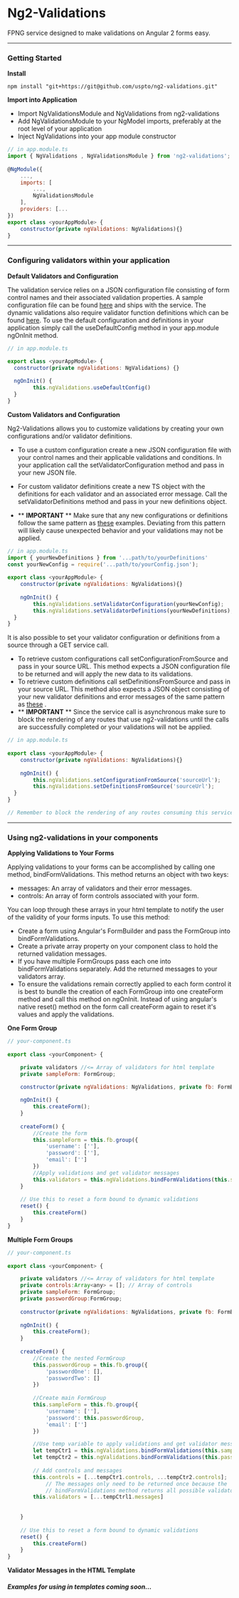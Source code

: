 


# Ng2-Validations
FPNG service designed to make validations on Angular 2 forms easy.


----------
### Getting Started

**Install**

    npm install "git+https://git@github.com/uspto/ng2-validations.git"

**Import into Application**

 - Import NgValidationsModule and NgValidations from ng2-validations
 - Add NgValidationsModule to your NgModel imports, preferably at the root level of your application
 - Inject NgValidations into your app module constructor 

```javascript
// in app.module.ts
import { NgValidations , NgValidationsModule } from 'ng2-validations';
  
@NgModule({
	...,
	imports: [
		...,
		NgValidationsModule
	],
	providers: [...
})
export class <yourAppModule> {
	constructor(private ngValidations: NgValidations){}
}
```


----------


### Configuring validators within your application

**Default Validators and Configuration**

The validation service relies on a JSON configuration file consisting of form control names and their associated validation properties.  A sample configuration file can be found [here](https://github.com/uspto/ng2-validations/blob/master/src/Samples/example-config.json) and ships with the service. The dynamic validations also require validator function definitions which can be found [here](https://github.com/uspto/ng2-validations/blob/master/src/Samples/sample-validation-definitions.ts). To use the default configuration and definitions in your application simply call the useDefaultConfig method in your app.module ngOnInit method.

```javascript
// in app.module.ts

export class <yourAppModule> {
  constructor(private ngValidations: NgValidations) {}
  
  ngOnInit() {
 		this.ngValidations.useDefaultConfig()
  }
}  
```
**Custom Validators and Configuration**

Ng2-Validations allows you to customize validations by creating your own configurations and/or validator definitions. 

 - To use a custom configuration create a new JSON configuration file with your control names and their applicable validations and conditions. In your application call the setValidatorConfiguration method and pass in your new JSON file.
 - For custom validator definitions create a new TS object with the definitions for each validator and an associated error message. Call the setValidatorDefinitions method and pass in your new definitions object.

 - ** **IMPORTANT** ** Make sure that any new configurations or definitions follow the same pattern as [these](https://github.com/uspto/ng2-validations/tree/master/src/Samples) examples. Deviating from this pattern will likely cause unexpected behavior and your validations may not be applied.

```javascript
// in app.module.ts
import { yourNewDefinitions } from '...path/to/yourDefinitions'
const yourNewConfig = require('...path/to/yourConfig.json');
  
export class <yourAppModule> {
	constructor(private ngValidations: NgValidations){}
	
	ngOnInit() {
	 	this.ngValidations.setValidatorConfiguration(yourNewConfig);
		this.ngValidations.setValidatorDefinitions(yourNewDefinitions);
  }
}
```
It is also possible to set your validator configuration or definitions from a source through a GET service call.

 -  To retrieve custom configurations call setConfigurationFromSource and pass in your source URL.  This method expects a JSON configuration file to be returned and will apply the new data to its validations.
 - To retrieve custom definitions call setDefinitionsFromSource and pass in your source URL. This method also expects a JSON object consisting of your new validator definitions and error messages of the same pattern as [these](https://github.com/uspto/ng2-validations/blob/master/src/Samples/sample-validation-definitions.ts) .
 - ** **IMPORTANT** ** Since the service call is asynchronous make sure to block the rendering of any routes that use ng2-validations until the calls are successfully completed or your validations will not be applied.

```javascript
// in app.module.ts
  
export class <yourAppModule> {
	constructor(private ngValidations: NgValidations){}
	
	ngOnInit() {
	 	this.ngValidations.setConfigurationFromSource('sourceUrl');
		this.ngValidations.setDefinitionsFromSource('sourceUrl');
  }
}

// Remember to block the rendering of any routes consuming this service until after its successful completion!
```

----------

### Using ng2-validations in your components
**Applying Validations to Your Forms**

Applying validations to your forms can be accomplished by calling one method, bindFormValidations. This method returns an object with two keys:
 -  messages: An array of validators and their error messages.
 -  controls: An array of form controls associated with your form.
  
You can loop through these arrays in your html template to notify the user of the validity of your forms inputs. To use this method:

 - Create a form using Angular's FormBuilder and pass the FormGroup into bindFormValidations.
 - Create a private array property on your component class to hold the returned validation messages.
 - If you have multiple FormGroups pass each one into bindFormValidations separately. Add the returned messages to your validators array.
 - To ensure the validations remain correctly applied to each form control it is best to bundle the creation of each FormGroup into one createForm method and call this method on ngOnInit. Instead of using angular's native reset() method on the form call createForm again to reset it's values and apply the validations.

**One Form Group** 

```javascript
// your-component.ts
  
export class <yourComponent> {

	private validators //<= Array of validators for html template
	private sampleForm: FormGroup; 

	constructor(private ngValidations: NgValidations, private fb: FormBuildier){}
	
	ngOnInit() {
	 	this.createForm();
    }
	
	createForm() {
		//Create the form
		this.sampleForm = this.fb.group({
			'username': [''],
			'password': [''],
			'email': ['']
		})
		//Apply validations and get validator messages
		this.validators = this.ngValidations.bindFormValidations(this.sampleForm).messages;
	}
	
	// Use this to reset a form bound to dynamic validations
	reset() {
		this.createForm()
	}
}
```

 **Multiple Form Groups** 

```javascript
// your-component.ts
  
export class <yourComponent> {

	private validators //<= Array of validators for html template
	private controls:Array<any> = []; // Array of controls
	private sampleForm: FormGroup;
	private passwordGroup:FormGroup;
	
	constructor(private ngValidations: NgValidations, private fb: FormBuildier){}
	
	ngOnInit() {
	 	this.createForm();
    }
	
	createForm() {
		//Create the nested FormGroup
		this.passwordGroup = this.fb.group({
			'passwordOne': [],
			'passwordTwo': []
		})
		
		//Create main FormGroup
		this.sampleForm = this.fb.group({
			'username': [''],
			'password': this.passwordGroup,
			'email': ['']
		})

		//Use temp variable to apply validations and get validator messages
		let tempCtr1 = this.ngValidations.bindFormValidations(this.sampleForm);
		let tempCtr2 = this.ngValidations.bindFormValidations(this.passwordGroup);
		
		// Add controls and messages
		this.controls = [...tempCtr1.controls, ...tempCtr2.controls];
			// The messages only need to be returned once because the 
			// bindFormValidations method returns all possible validators
		this.validators = [...tempCtrl1.messages]
		
		
	}
	
	// Use this to reset a form bound to dynamic validations
	reset() {
		this.createForm()
	}
}
```

**Validator Messages in the HTML Template**


##### Examples for using in templates coming soon...

